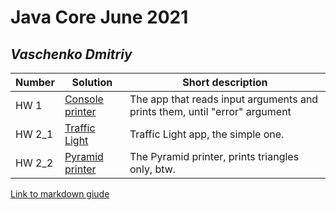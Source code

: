 # Java Core June 2021

## *Vaschenko Dmitriy*

| Number | Solution  | Short description
| --- | --- | --- |
| HW 1 | [Console printer](https://github.com/NikolaevArtem/Java_Core_June_2021/blob/feature/DmitriyVaschenko/src/main/java/homework/task1/Task1.java) | The app that reads input arguments and prints them, until "error" argument |
| HW 2_1 |[Traffic Light](https://github.com/NikolaevArtem/Java_Core_June_2021/blob/feature/DmitriyVaschenko/src/main/java/homework/task2/Task_2_1.java) | Traffic Light app, the simple one.
|HW 2_2|[Pyramid printer](https://github.com/NikolaevArtem/Java_Core_June_2021/blob/feature/DmitriyVaschenko/src/main/java/homework/task2/Task_2_2.java)| The Pyramid printer, prints triangles only, btw.


[Link to markdown giude](https://github.com/adam-p/markdown-here/wiki/Markdown-Cheatsheet)
